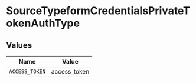 # SourceTypeformCredentialsPrivateTokenAuthType


## Values

| Name           | Value          |
| -------------- | -------------- |
| `ACCESS_TOKEN` | access_token   |